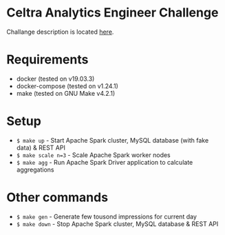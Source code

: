 # Celtra Analytics Engineer Challenge
Challange description is located [here](https://gist.github.com/anzebrvar/6b137727997c1e20bcd67c92666cbafd).

# Requirements
- docker (tested on v19.03.3)
- docker-compose (tested on v1.24.1)
- make (tested on GNU Make v4.2.1)

# Setup
- `$ make up`             - Start Apache Spark cluster, MySQL database (with fake data) & REST API
- `$ make scale n=3`      - Scale Apache Spark worker nodes
- `$ make agg`            - Run Apache Spark Driver application to calculate aggregations

# Other commands
- `$ make gen`            - Generate few tousond impressions for current day
- `$ make down`           - Stop Apache Spark cluster, MySQL database & REST API